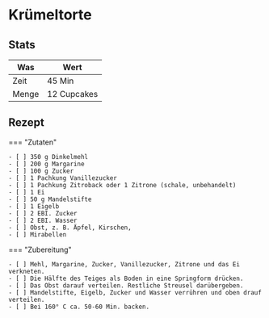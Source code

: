 # Krümeltorte

## Stats

| Was   | Wert        |
|-------|-------------|
| Zeit  | 45 Min      |
| Menge | 12 Cupcakes |

## Rezept

=== "Zutaten"

    - [ ] 350 g Dinkelmehl
    - [ ] 200 g Margarine
    - [ ] 100 g Zucker
    - [ ] 1 Pachkung Vanillezucker
    - [ ] 1 Pachkung Zitroback oder 1 Zitrone (schale, unbehandelt)
    - [ ] 1 Ei
    - [ ] 50 g Mandelstifte
    - [ ] 1 Eigelb
    - [ ] 2 EBI. Zucker
    - [ ] 2 EBI. Wasser
    - [ ] Obst, z. B. Äpfel, Kirschen,
    - [ ] Mirabellen

=== "Zubereitung"

    - [ ] Mehl, Margarine, Zucker, Vanillezucker, Zitrone und das Ei verkneten.
    - [ ] Die Hälfte des Teiges als Boden in eine Springform drücken.
    - [ ] Das Obst darauf verteilen. Restliche Streusel darübergeben.
    - [ ] Mandelstifte, Eigelb, Zucker und Wasser verrühren und oben drauf verteilen.
    - [ ] Bei 160° C ca. 50-60 Min. backen.

